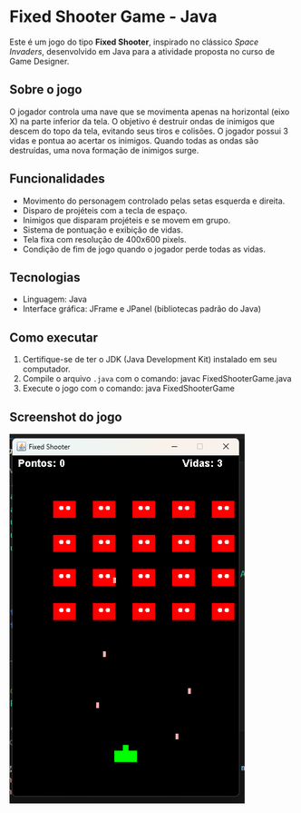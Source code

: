 # Fixed Shooter Game - Java

Este é um jogo do tipo **Fixed Shooter**, inspirado no clássico *Space Invaders*, desenvolvido em Java para a atividade proposta no curso de Game Designer.

## Sobre o jogo

O jogador controla uma nave que se movimenta apenas na horizontal (eixo X) na parte inferior da tela. O objetivo é destruir ondas de inimigos que descem do topo da tela, evitando seus tiros e colisões. O jogador possui 3 vidas e pontua ao acertar os inimigos. Quando todas as ondas são destruídas, uma nova formação de inimigos surge.

## Funcionalidades

- Movimento do personagem controlado pelas setas esquerda e direita.
- Disparo de projéteis com a tecla de espaço.
- Inimigos que disparam projéteis e se movem em grupo.
- Sistema de pontuação e exibição de vidas.
- Tela fixa com resolução de 400x600 pixels.
- Condição de fim de jogo quando o jogador perde todas as vidas.

## Tecnologias

- Linguagem: Java
- Interface gráfica: JFrame e JPanel (bibliotecas padrão do Java)

## Como executar

1. Certifique-se de ter o JDK (Java Development Kit) instalado em seu computador.
2. Compile o arquivo `.java` com o comando: javac FixedShooterGame.java
3. Execute o jogo com o comando: java FixedShooterGame

## Screenshot do jogo
![Imagem jogo](imagens/jogo1.png)
